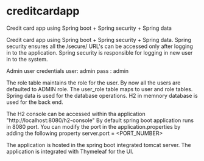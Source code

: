 # creditcardapp
Credit card app using Spring boot + Spring security + Spring data

Credit card app using Spring boot + Spring security + Spring data.
Spring security ensures all the /secure/ URL's can be accessed only after logging in to the application. 
Spring security is responsible for logging in new user in to the system.

Admin user credentials 
user: admin 
pass : admin

The role table maintains the role for the user. By now all the users are defaulted to ADMIN role. 
The user_role table maps to user and role tables.
Spring data is used for the database operations. H2 in memnory database is used for the back end. 

The H2 console can be accessed within tha application "http://localhost:8080/h2-console"
By default spring boot application runs in 8080 port. 
You can modify the port in the application.properties by adding the following property 
server.port = <PORT_NUMBER>

The application is hosted in the spring boot integrated tomcat server. 
The application is integrated with Thymeleaf for the UI.

